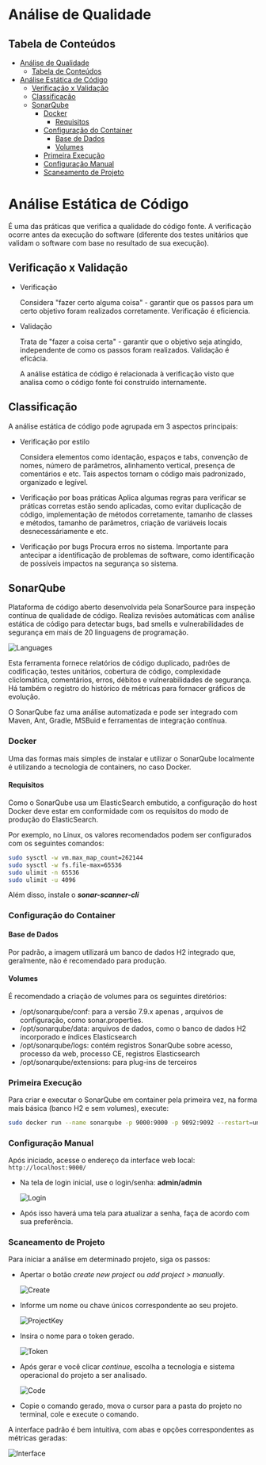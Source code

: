 # Análise de Qualidade

## Tabela de Conteúdos

- [Análise de Qualidade](#análise-de-qualidade)
  - [Tabela de Conteúdos](#tabela-de-conteúdos)
- [Análise Estática de Código](#análise-estática-de-código)
  - [Verificação x Validação](#verificação-x-validação)
  - [Classificação](#classificação)
  - [SonarQube](#sonarqube)
    - [Docker](#docker)
      - [Requisitos](#requisitos)
    - [Configuração do Container](#configuração-do-container)
      - [Base de Dados](#base-de-dados)
      - [Volumes](#volumes)
    - [Primeira Execução](#primeira-execução)
    - [Configuração Manual](#configuração-manual)
    - [Scaneamento de Projeto](#scaneamento-de-projeto)

# Análise Estática de Código

É uma das práticas que verifica a qualidade do código fonte. A verificação ocorre antes da execução do software (diferente dos testes unitários que validam o software com base no resultado de sua execução).

## Verificação x Validação

- Verificação

  Considera "fazer certo alguma coisa" - garantir que os passos para um certo objetivo foram realizados corretamente.
  Verificação é eficiencia.

- Validação

  Trata de "fazer a coisa certa" - garantir que o objetivo seja atingido, independente de como os passos foram realizados.
  Validação é eficácia.

  A análise estática de código é relacionada à verificação visto que analisa como o código fonte foi construído internamente.

## Classificação

A análise estática de código pode agrupada em 3 aspectos principais:

- Verificação por estilo

  Considera elementos como identação, espaços e tabs, convenção de nomes, número de parâmetros, alinhamento vertical, presença de comentários e etc. Tais aspectos tornam o código mais padronizado, organizado e legível.

- Verificação por boas práticas
  Aplica algumas regras para verificar se práticas corretas estão sendo aplicadas, como evitar duplicação de código, implementação de métodos corretamente, tamanho de classes e métodos, tamanho de parâmetros, criação de variáveis locais desnecessáriamente e etc.

- Verificação por bugs
  Procura erros no sistema. Importante para antecipar a identificação de problemas de software, como identificação de possíveis impactos na segurança so sistema.

## SonarQube

Plataforma de código aberto desenvolvida pela SonarSource para inspeção contínua de qualidade de código. Realiza revisões automáticas com análise estática de código para detectar bugs, bad smells e vulnerabilidades de segurança em mais de 20 linguagens de programação.

![Languages](../.images/sonar_languages.png)

Esta ferramenta fornece relatórios de código duplicado, padrões de codificação, testes unitários, cobertura de código, complexidade cliclomática, comentários, erros, débitos e vulnerabilidades de segurança. Há também o registro do histórico de métricas para fornacer gráficos de evolução.

O SonarQube faz uma análise automatizada e pode ser integrado com Maven, Ant, Gradle, MSBuid e ferramentas de integração contínua.

### Docker

Uma das formas mais simples de instalar e utilizar o SonarQube localmente é utilizando a tecnologia de containers, no caso Docker.

#### Requisitos

Como o SonarQube usa um ElasticSearch embutido, a configuração do host Docker deve estar em conformidade com os requisitos do modo de produção do ElasticSearch.

Por exemplo, no Linux, os valores recomendados podem ser configurados com os seguintes comandos:

```sh
sudo sysctl -w vm.max_map_count=262144
sudo sysctl -w fs.file-max=65536
sudo ulimit -n 65536
sudo ulimit -u 4096
```

Além disso, instale o **_sonar-scanner-cli_**

### Configuração do Container

#### Base de Dados

Por padrão, a imagem utilizará um banco de dados H2 integrado que, geralmente, não é recomendado para produção.

#### Volumes

É recomendado a criação de volumes para os seguintes diretórios:

- /opt/sonarqube/conf: para a versão 7.9.x apenas , arquivos de configuração, como sonar.properties.
- /opt/sonarqube/data: arquivos de dados, como o banco de dados H2 incorporado e índices Elasticsearch
- /opt/sonarqube/logs: contém registros SonarQube sobre acesso, processo da web, processo CE, registros Elasticsearch
- /opt/sonarqube/extensions: para plug-ins de terceiros

### Primeira Execução

Para criar e executar o SonarQube em container pela primeira vez, na forma mais básica (banco H2 e sem volumes), execute:

```sh
sudo docker run --name sonarqube -p 9000:9000 -p 9092:9092 --restart=unless-stopped -d sonarqube
```

### Configuração Manual

Após iniciado, acesse o endereço da interface web local: `http://localhost:9000/`

- Na tela de login inicial, use o login/senha: **admin/admin**

  ![Login](../.images/sonar_login.png)

- Após isso haverá uma tela para atualizar a senha, faça de acordo com sua preferência.

### Scaneamento de Projeto

Para iniciar a análise em determinado projeto, siga os passos:

- Apertar o botão _create new project_ ou _add project > manually_.

  ![Create](../.images/sonar_project1.png)

- Informe um nome ou chave únicos correspondente ao seu projeto.

  ![ProjectKey](../.images/sonar_project2.png)

- Insira o nome para o token gerado.

  ![Token](../.images/sonar_project3.png)

- Após gerar e você clicar _continue_, escolha a tecnologia e sistema operacional do projeto a ser analisado.

  ![Code](../.images/sonar_project4.png)

- Copie o comando gerado, mova o cursor para a pasta do projeto no terminal, cole e execute o comando.

A interface padrão é bem intuitiva, com abas e opções correspondentes as métricas geradas:

![Interface](../.images/sonar_project5.png)
